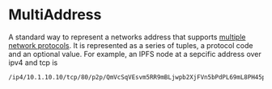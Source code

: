 # MultiAddress

A standard way to represent a networks address that supports [multiple network protocols](xref:Ipfs.MultiAddress). It is represented as 
a series of tuples, a protocol code and an optional value.  For example, an IPFS node at a sepcific address over ipv4 and tcp is 

    /ip4/10.1.10.10/tcp/80/p2p/QmVcSqVEsvm5RR9mBLjwpb2XjFVn5bPdPL69mL8PH45pPC

